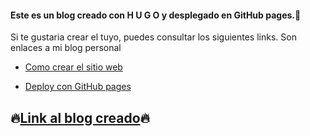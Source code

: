 #### Este es un blog creado con H U G O y desplegado en GitHub pages.👾
 Si te gustaria crear el tuyo, puedes consultar los siguientes links.
 Son enlaces a mi blog personal

- [Como crear el sitio web](https://ulisesornelasr.github.io/my_blog/posts/howtocreatesite/)

- [Deploy con GitHub pages](https://ulisesornelasr.github.io/my_blog/posts/deploygithubpages/)
## 🔥[Link al blog creado](https://ulisesornelasr.github.io/my_webSite/)🔥
